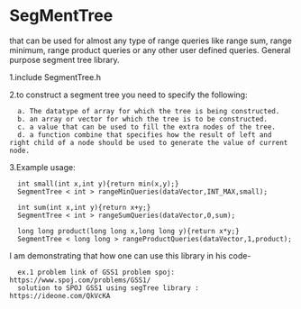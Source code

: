 # SegMentTree
that can be used for almost any type of range queries like range sum, range minimum, range product queries or any other user defined queries.
General purpose segment tree library.

1.include SegmentTree.h

2.to construct a segment tree you need to specify the following:

      a. The datatype of array for which the tree is being constructed.    
      b. an array or vector for which the tree is to be constructed.
      c. a value that can be used to fill the extra nodes of the tree.
      d. a function combine that specifies how the result of left and right child of a node should be used to generate the value of current node.

3.Example usage:

      int small(int x,int y){return min(x,y);}
      SegmentTree < int > rangeMinQueries(dataVector,INT_MAX,small);

      int sum(int x,int y){return x+y;}
      SegmentTree < int > rangeSumQueries(dataVector,0,sum);

      long long product(long long x,long long y){return x*y;}
      SegmentTree < long long > rangeProductQueries(dataVector,1,product);

I am demonstrating that how one can use this library in his code-

      ex.1 problem link of GSS1 problem spoj: https://www.spoj.com/problems/GSS1/ 
      solution to SPOJ GSS1 using segTree library : https://ideone.com/QkVcKA
